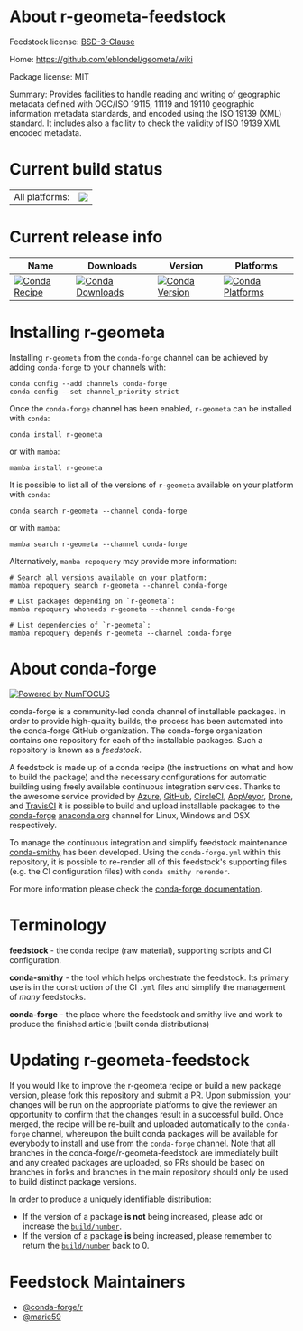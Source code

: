 About r-geometa-feedstock
=========================

Feedstock license: [BSD-3-Clause](https://github.com/conda-forge/r-geometa-feedstock/blob/main/LICENSE.txt)

Home: https://github.com/eblondel/geometa/wiki

Package license: MIT

Summary: Provides facilities to handle reading and writing of geographic metadata defined with OGC/ISO 19115, 11119 and 19110 geographic information metadata standards, and encoded using the ISO 19139 (XML) standard. It includes also a facility to check the validity of ISO 19139 XML encoded metadata.

Current build status
====================


<table><tr><td>All platforms:</td>
    <td>
      <a href="https://dev.azure.com/conda-forge/feedstock-builds/_build/latest?definitionId=16231&branchName=main">
        <img src="https://dev.azure.com/conda-forge/feedstock-builds/_apis/build/status/r-geometa-feedstock?branchName=main">
      </a>
    </td>
  </tr>
</table>

Current release info
====================

| Name | Downloads | Version | Platforms |
| --- | --- | --- | --- |
| [![Conda Recipe](https://img.shields.io/badge/recipe-r--geometa-green.svg)](https://anaconda.org/conda-forge/r-geometa) | [![Conda Downloads](https://img.shields.io/conda/dn/conda-forge/r-geometa.svg)](https://anaconda.org/conda-forge/r-geometa) | [![Conda Version](https://img.shields.io/conda/vn/conda-forge/r-geometa.svg)](https://anaconda.org/conda-forge/r-geometa) | [![Conda Platforms](https://img.shields.io/conda/pn/conda-forge/r-geometa.svg)](https://anaconda.org/conda-forge/r-geometa) |

Installing r-geometa
====================

Installing `r-geometa` from the `conda-forge` channel can be achieved by adding `conda-forge` to your channels with:

```
conda config --add channels conda-forge
conda config --set channel_priority strict
```

Once the `conda-forge` channel has been enabled, `r-geometa` can be installed with `conda`:

```
conda install r-geometa
```

or with `mamba`:

```
mamba install r-geometa
```

It is possible to list all of the versions of `r-geometa` available on your platform with `conda`:

```
conda search r-geometa --channel conda-forge
```

or with `mamba`:

```
mamba search r-geometa --channel conda-forge
```

Alternatively, `mamba repoquery` may provide more information:

```
# Search all versions available on your platform:
mamba repoquery search r-geometa --channel conda-forge

# List packages depending on `r-geometa`:
mamba repoquery whoneeds r-geometa --channel conda-forge

# List dependencies of `r-geometa`:
mamba repoquery depends r-geometa --channel conda-forge
```


About conda-forge
=================

[![Powered by
NumFOCUS](https://img.shields.io/badge/powered%20by-NumFOCUS-orange.svg?style=flat&colorA=E1523D&colorB=007D8A)](https://numfocus.org)

conda-forge is a community-led conda channel of installable packages.
In order to provide high-quality builds, the process has been automated into the
conda-forge GitHub organization. The conda-forge organization contains one repository
for each of the installable packages. Such a repository is known as a *feedstock*.

A feedstock is made up of a conda recipe (the instructions on what and how to build
the package) and the necessary configurations for automatic building using freely
available continuous integration services. Thanks to the awesome service provided by
[Azure](https://azure.microsoft.com/en-us/services/devops/), [GitHub](https://github.com/),
[CircleCI](https://circleci.com/), [AppVeyor](https://www.appveyor.com/),
[Drone](https://cloud.drone.io/welcome), and [TravisCI](https://travis-ci.com/)
it is possible to build and upload installable packages to the
[conda-forge](https://anaconda.org/conda-forge) [anaconda.org](https://anaconda.org/)
channel for Linux, Windows and OSX respectively.

To manage the continuous integration and simplify feedstock maintenance
[conda-smithy](https://github.com/conda-forge/conda-smithy) has been developed.
Using the ``conda-forge.yml`` within this repository, it is possible to re-render all of
this feedstock's supporting files (e.g. the CI configuration files) with ``conda smithy rerender``.

For more information please check the [conda-forge documentation](https://conda-forge.org/docs/).

Terminology
===========

**feedstock** - the conda recipe (raw material), supporting scripts and CI configuration.

**conda-smithy** - the tool which helps orchestrate the feedstock.
                   Its primary use is in the construction of the CI ``.yml`` files
                   and simplify the management of *many* feedstocks.

**conda-forge** - the place where the feedstock and smithy live and work to
                  produce the finished article (built conda distributions)


Updating r-geometa-feedstock
============================

If you would like to improve the r-geometa recipe or build a new
package version, please fork this repository and submit a PR. Upon submission,
your changes will be run on the appropriate platforms to give the reviewer an
opportunity to confirm that the changes result in a successful build. Once
merged, the recipe will be re-built and uploaded automatically to the
`conda-forge` channel, whereupon the built conda packages will be available for
everybody to install and use from the `conda-forge` channel.
Note that all branches in the conda-forge/r-geometa-feedstock are
immediately built and any created packages are uploaded, so PRs should be based
on branches in forks and branches in the main repository should only be used to
build distinct package versions.

In order to produce a uniquely identifiable distribution:
 * If the version of a package **is not** being increased, please add or increase
   the [``build/number``](https://docs.conda.io/projects/conda-build/en/latest/resources/define-metadata.html#build-number-and-string).
 * If the version of a package **is** being increased, please remember to return
   the [``build/number``](https://docs.conda.io/projects/conda-build/en/latest/resources/define-metadata.html#build-number-and-string)
   back to 0.

Feedstock Maintainers
=====================

* [@conda-forge/r](https://github.com/orgs/conda-forge/teams/r/)
* [@marie59](https://github.com/marie59/)


